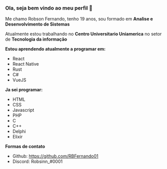 ### Ola, seja bem vindo ao meu perfil 👋

<!--
**RBFernando01/RBFernando01** is a ✨ _special_ ✨ repository because its `README.md` (this file) appears on your GitHub profile.

Here are some ideas to get you started:

- 🔭 I’m currently working on ...
- 🌱 I’m currently learning ...
- 👯 I’m looking to collaborate on ...
- 🤔 I’m looking for help with ...
- 💬 Ask me about ...
- 📫 How to reach me: ...
- 😄 Pronouns: ...
- ⚡ Fun fact: ...
-->
Me chamo Robson Fernando, tenho 19 anos, sou formado em **Analise e Desenvolvimento de Sistemas**

Atualmente estou trabalhando no **Centro Universitario Uniamerica** no setor de **Tecnologia da informação**

**Estou aprendendo atualmente a programar em:**
- React
- React Native
- Rust
- C#
- VueJS

**Ja sei programar:**
- HTML
- CSS
- Javascript
- PHP
- C
- C++
- Delphi
- Elixir

**Formas de contato**
- Github: https://github.com/RBFernando01
- Discord: Robsinn_#0001
